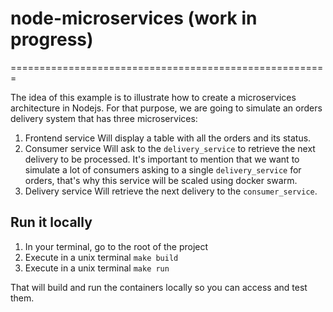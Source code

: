 # node-microservices (work in progress)
=======================================================

The idea of this example is to illustrate how to create a microservices architecture in Nodejs.
For that purpose, we are going to simulate an orders delivery system that has three microservices:

1. Frontend service
  Will display a table with all the orders and its status.
2. Consumer service
  Will ask to the `delivery_service` to retrieve the next delivery to be processed. It's important to mention that we want to simulate a lot of consumers asking to a single `delivery_service` for orders, that's why this service will be scaled using docker swarm.
3. Delivery service
  Will retrieve the next delivery to the `consumer_service`.


## Run it locally

1. In your terminal, go to the root of the project
2. Execute in a unix terminal `make build`
3. Execute in a unix terminal `make run`

That will build and run the containers locally so you can access and test them.